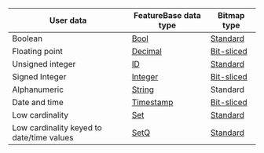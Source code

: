 | User data | FeatureBase data type | Bitmap type |
|---|---|---|
| Boolean | [Bool](/docs/sql-guide/data-types/data-type-bool) | [Standard](/docs/concepts/concept-bitmaps-standard) |
| Floating point | [Decimal](/docs/sql-guide/data-types/data-type-decimal) | [Bit-sliced](/docs/concepts/concept-bitmaps-bit-slice) |
| Unsigned integer | [ID](/docs/sql-guide/data-types/data-type-id) | [Standard](/docs/concepts/concept-bitmaps-standard) |
| Signed Integer | [Integer](/docs/sql-guide/data-types/data-type-int) | [Bit-sliced](/docs/concepts/concept-bitmaps-bit-slice) |
| Alphanumeric | [String](/docs/sql-guide/data-types/data-type-string) | Standard |
| Date and time | [Timestamp](/docs/sql-guide/data-types/data-type-timestamp) | [Bit-sliced](/docs/concepts/concept-bitmaps-bit-slice) |
| Low cardinality | [Set](/docs/sql-guide/data-types/data-types-home#low-cardinality-data-types) | [Standard](/docs/concepts/concept-bitmaps-standard) |
| Low cardinality keyed to date/time values | [SetQ](/docs/sql-guide/data-types/data-types-home#low-cardinality-data-types) | [Standard](/docs/concepts/concept-bitmaps-standard) |
